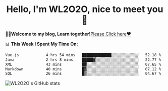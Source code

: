 <h1 align = "center">Hello, I'm WL2O2O, nice to meet you 👋</h1>

🧑‍💻**Welcome to my blog, Learn together!**[Please Click here❤️](https://wl2o2o.github.io)

📊 **This Week I Spent My Time On:**
<!--START_SECTION:waka-->

```txt
Vue.js            4 hrs 54 mins   █████████████░░░░░░░░░░░░   52.18 %
Java              2 hrs 8 mins    █████▓░░░░░░░░░░░░░░░░░░░   22.77 %
XML               43 mins         ██░░░░░░░░░░░░░░░░░░░░░░░   07.65 %
Markdown          40 mins         █▓░░░░░░░░░░░░░░░░░░░░░░░   07.12 %
SQL               26 mins         █▒░░░░░░░░░░░░░░░░░░░░░░░   04.67 %
```

<!--END_SECTION:waka-->

![WL2O2O's GitHub stats](https://github-readme-stats.vercel.app/api?username=wl2o2o&show_icons=true)


<!--
**WL2O2O/WL2O2O** is a ✨ _special_ ✨ repository because its `README.md` (this file) appears on your GitHub profile.

Here are some ideas to get you started:

- 🔭 I’m currently working on ...
- 🌱 I’m currently learning ...
- 👯 I’m looking to collaborate on ...
- 🤔 I’m looking for help with ...
- 💬 Ask me about ...
- 📫 How to reach me: ...
- 😄 Pronouns: ...
- ⚡ Fun fact: ...
-->
